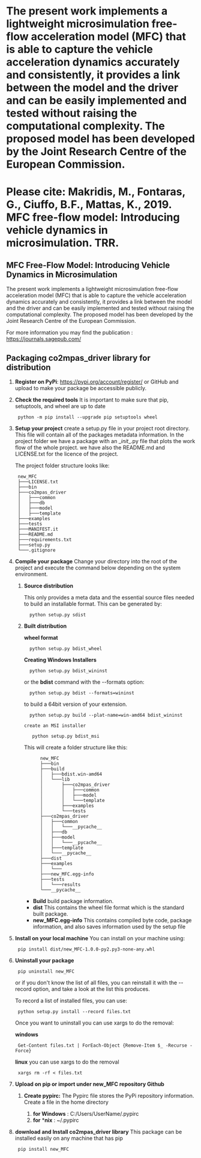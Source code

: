 # The present work implements a lightweight microsimulation free-flow acceleration model (MFC) that is able to capture the vehicle acceleration dynamics accurately and consistently, it provides a link between the model and the driver and can be easily implemented and tested without raising the computational complexity. The proposed model has been developed by the Joint Research Centre of the European Commission. 

# Please cite: Makridis, M., Fontaras, G., Ciuffo, B.F., Mattas, K., 2019. MFC free-flow model: Introducing vehicle dynamics in microsimulation. TRR.

## MFC Free-Flow Model: Introducing Vehicle Dynamics in Microsimulation

The present work implements a lightweight microsimulation free-flow acceleration 
model (MFC) that is able to capture the vehicle acceleration dynamics accurately 
and consistently, it provides a link between the model and the driver and can be 
easily implemented and tested without raising the computational complexity. 
The proposed model has been developed by the Joint Research Centre of the European Commission.
 
For more information you may find the publication :
https://journals.sagepub.com/ 


## Packaging co2mpas_driver library for distribution
<!--move them to CONTRIBUTING.md -->

1. **Register on PyPi**: https://pypi.org/account/register/ or GitHub and upload 
    to make your package be accessible publicly.
    
2. **Check the required tools**
    It is important to make sure that pip, setuptools, and wheel are up to date      
    
        python -m pip install --upgrade pip setuptools wheel
        
3. **Setup your project**
    create a setup.py file in your project root directory. This file will contain
    all of the packages metadata information. In the project folder we have
    a package with an \__init__.py file that plots the work flow of the whole 
    project. we have also the README.md and LICENSE.txt for the licence of the
    project.
    
    The project folder structure looks like: 
    
        new_MFC
        ├───LICENSE.txt
        ├───bin
        ├───co2mpas_driver
        │   ├───common
        │   ├───db
        │   ├───model
        │   ├───template
        ├───examples
        ├───tests
        ├───MANIFEST.it
        ├───README.md
        ├───requirements.txt
        ├───setup.py
        └───.gitignore

4. **Compile your package**
   Change your directory into the root of the project and execute the command below
   depending on the system environment.
   
   1. **Source distribution**
   
        This only provides a meta data and the essential source files needed 
        to build an installable format. This can be generated by:
        
            python setup.py sdist
   
   2. **Built distribution**
         
         **wheel format**
         
            python setup.py bdist_wheel
            
         **Creating Windows Installers**
            
            python setup.py bdist_wininst
            
         or the **bdist** command with the --formats option:
         
            python setup.py bdist --formats=wininst
            
         to build a 64bit version of your extension.
         
            python setup.py build --plat-name=win-amd64 bdist_wininst
          
          create an MSI installer
          
             python setup.py bdist_msi
            
         This will create a folder structure like this:

                new_MFC
                ├───bin
                ├───build
                │   ├───bdist.win-amd64
                │   └───lib
                │       ├───co2mpas_driver
                │       │   ├───common
                │       │   ├───model
                │       │   └───template
                │       ├───examples
                │       └───tests
                ├───co2mpas_driver
                │   ├───common
                │   │   └───__pycache__
                │   ├───db
                │   ├───model
                │   │   └───__pycache__
                │   ├───template
                │   └───__pycache__
                ├───dist
                ├───examples
                │   └───
                ├───new_MFC.egg-info
                ├───tests
                │   └───results
                └───__pycache__
            
         * **Build** build package information.
         * **dist** This contains the wheel file format which is the standard 
            built package.
         * **new_MFC.egg-info** This contains compiled byte code, package 
            information, and also saves information used by the setup file
 
5. **Install on your local machine**
    You can install on your machine using:
    
        pip install dist/new_MFC-1.0.0-py2.py3-none-any.whl
        
6. **Uninstall your package**

        pip uninstall new_MFC
        
   or if you don't know the list of all files, you can reinstall it with the
   --record option, and take a look at the list this produces.
   
   To record a list of installed files, you can use:
   
        python setup.py install --record files.txt
        
   Once you want to uninstall you can use xargs to do the removal:
   
   **windows**
   
        Get-Content files.txt | ForEach-Object {Remove-Item $_ -Recurse -Force}
        
   **linux** you can use xargs to do the removal
   
        xargs rm -rf < files.txt

7. **Upload on pip or import under new_MFC repository Github**

    1. **Create pypirc:** The Pypirc file stores the PyPi repository information. 
    Create a file in the home directory
    
        1. **for Windows** :  C:/Users/UserName/.pypirc
        2. **for** ***nix** :   ~/.pypirc  

8. **download and Install co2mpas_driver library**
    This package can be installed easily on any machine that has pip
    
        pip install new_MFC 

[1]: https://ljvmiranda921.github.io/notebook/2018/06/21/precommits-using-black-and-flake8/
[2]: https://black.readthedocs.io/                   